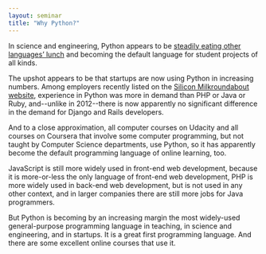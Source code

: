 ```yaml
---
layout: seminar
title: "Why Python?"
---
```

In science and engineering, Python appears to be [steadily eating other languages’ lunch](http://www.talyarkoni.org/blog/2013/11/18/the-homogenization-of-scientific-computing-or-why-python-is-steadily-eating-other-languages-lunch/) and becoming the default language for student projects of all kinds.

The upshot appears to be that startups are now using Python in increasing numbers. Among employers recently listed on the [Silicon Milkroundabout website](http://siliconmilkroundabout.com/startups/), experience in Python was more in demand than PHP or Java or Ruby, and--unlike in 2012--there is now apparently no significant difference in the demand for Django and Rails developers.

And to a close approximation, all computer courses on Udacity and all courses on Coursera that involve some computer programming, but not taught by Computer Science departments, use Python, so it has apparently become the default programming language of online learning, too.

JavaScript is still more widely used in front-end web development, because it is more-or-less the only language of front-end web development, PHP is more widely used in  back-end web development, but is not used in any other context, and in larger companies there are still more jobs for Java programmers.

But Python is becoming by an increasing margin the most widely-used general-purpose programming language in teaching, in science and engineering, and in startups. It is a great first programming language. And there are some excellent online courses that use it.

